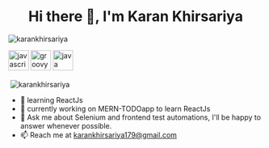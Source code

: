 <h1 align="center">Hi there 👋, I'm Karan Khirsariya</h1>
<p align="left"> <img src="https://komarev.com/ghpvc/?username=karankhirsariya" alt="karankhirsariya" /> </p>

<p align="left">
  <img src="https://devicons.github.io/devicon/devicon.git/icons/javascript/javascript-original.svg" alt="javascript" width="40" height="40"/>
  <img src="https://devicons.github.io/devicon/devicon.git/icons/groovy/groovy-original.svg"  alt="groovy" width="40" height="40" />
  <img src="https://devicons.github.io/devicon/devicon.git/icons/java/java-original-wordmark.svg"  alt="java" width="40" height="40" />
</p>

<p>&nbsp;<img align="center" src="https://github-readme-stats.vercel.app/api?username=karankhirsariya&show_icons=true" alt="karankhirsariya" /></p>

- 🌱 learning ReactJs
- 🔭 currently working on MERN-TODOapp to learn ReactJs
- 💬 Ask me about Selenium and frontend test automations, I'll be happy to answer whenever possible.
- 📫 Reach me at karankhirsariya179@gmail.com
